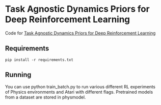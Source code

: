 # Task Agnostic Dynamics Priors for Deep Reinforcement Learning

Code for [Task Agnostic Dynamics Priors for Deep Reinforcement Learning](https://arxiv.org/abs/1905.04819)

## Requirements

```
pip install -r requirements.txt
```

## Running

You can use python train_batch.py to run various different RL experiments of Physics environments and Atari with different flags.
Pretrained models from a dataset are stored in physmodel.
